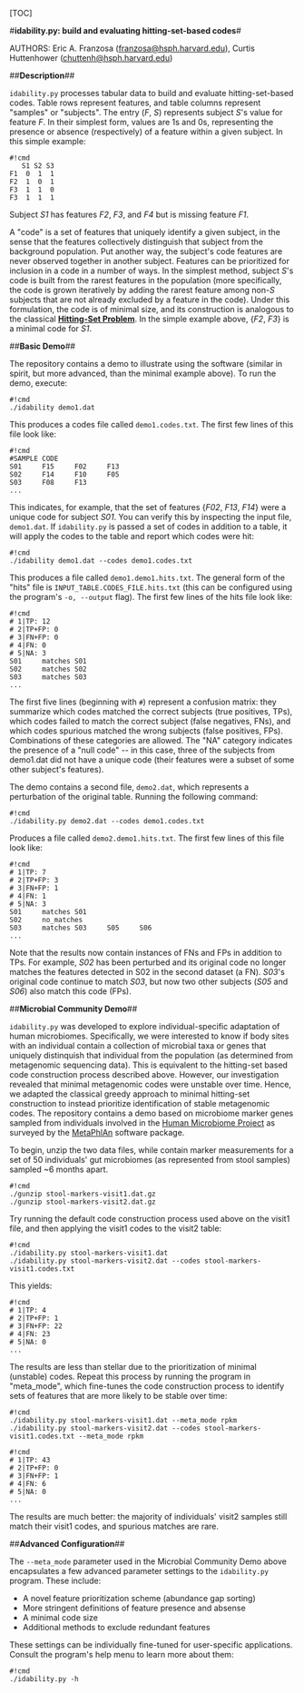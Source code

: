 [TOC]

#**idability.py: build and evaluating hitting-set-based codes**#

AUTHORS: Eric A. Franzosa (franzosa@hsph.harvard.edu), Curtis Huttenhower (chuttenh@hsph.harvard.edu)

##**Description**##

``idability.py`` processes tabular data to build and evaluate hitting-set-based codes. Table rows represent features, and table columns represent "samples" or "subjects". The entry (*F*, *S*) represents subject *S*'s value for feature *F*. In their simplest form, values are 1s and 0s, representing the presence or absence (respectively) of a feature within a given subject. In this simple example:

```
#!cmd
   S1 S2 S3
F1  0  1  1
F2  1  0  1
F3  1  1  0
F3  1  1  1
```

Subject *S1* has features *F2*, *F3*, and *F4* but is missing feature *F1*. 

A "code" is a set of features that uniquely identify a given subject, in the sense that the features collectively distinguish that subject from the background population. Put another way, the subject's code features are never observed together in another subject. Features can be prioritized for inclusion in a code in a number of ways. In the simplest method, subject *S*'s code is built from the rarest features in the population (more specifically, the code is grown iteratively by adding the rarest feature among non-*S* subjects that are not already excluded by a feature in the code). Under this formulation, the code is of minimal size, and its construction is analogous to the classical [**Hitting-Set Problem**](http://en.wikipedia.org/wiki/Set_cover_problem#Hitting_set_formulation). In the simple example above, {*F2*, *F3*} is a minimal code for *S1*.

##**Basic Demo**##

The repository contains a demo to illustrate using the software (similar in spirit, but more advanced, than the minimal example above). To run the demo, execute:

```
#!cmd
./idability demo1.dat
```

This produces a codes file called ``demo1.codes.txt``. The first few lines of this file look like:

```
#!cmd
#SAMPLE CODE
S01     F15     F02     F13
S02     F14     F10     F05
S03     F08     F13
...
```

This indicates, for example, that the set of features {*F02*, *F13*, *F14*} were a unique code for subject *S01*. You can verify this by inspecting the input file, ``demo1.dat``. If ``idability.py`` is passed a set of codes in addition to a table, it will apply the codes to the table and report which codes were hit:

```
#!cmd
./idability demo1.dat --codes demo1.codes.txt
```

This produces a file called ``demo1.demo1.hits.txt``. The general form of the "hits" file is ``INPUT_TABLE.CODES_FILE.hits.txt`` (this can be configured using the program's ``-o, --output`` flag). The first few lines of the hits file look like:

```
#!cmd
# 1|TP: 12
# 2|TP+FP: 0
# 3|FN+FP: 0
# 4|FN: 0
# 5|NA: 3
S01     matches S01
S02     matches S02
S03     matches S03
...
```

The first five lines (beginning with ``#``) represent a confusion matrix: they summarize which codes matched the correct subjects (true positives, TPs), which codes failed to match the correct subject (false negatives, FNs), and which codes spurious matched the wrong subjects (false positives, FPs). Combinations of these categories are allowed. The "NA" category indicates the presence of a "null code" -- in this case, three of the subjects from demo1.dat did not have a unique code (their features were a subset of some other subject's features).

The demo contains a second file, ``demo2.dat``, which represents a perturbation of the original table. Running the following command:

```
#!cmd
./idability.py demo2.dat --codes demo1.codes.txt
```

Produces a file called ``demo2.demo1.hits.txt``. The first few lines of this file look like:

```
#!cmd
# 1|TP: 7
# 2|TP+FP: 3
# 3|FN+FP: 1
# 4|FN: 1
# 5|NA: 3
S01     matches S01
S02     no_matches
S03     matches S03     S05     S06
...
```

Note that the results now contain instances of FNs and FPs in addition to TPs. For example, *S02* has been perturbed and its original code no longer matches the features detected in S02 in the second dataset (a FN). *S03*'s original code continue to match *S03*, but now two other subjects (*S05* and *S06*) also match this code (FPs).

##**Microbial Community Demo**##

``idability.py`` was developed to explore individual-specific adaptation of human microbiomes. Specifically, we were interested to know if body sites with an individual contain a collection of microbial taxa or genes that uniquely distinquish that individual from the population (as determined from metagenomic sequencing data). This is equivalent to the hitting-set based code construction process described above. However, our investigation revealed that minimal metagenomic codes were unstable over time. Hence, we adapted the classical greedy approach to minimal hitting-set construction to instead prioritize identification of stable metagenomic codes. The repository contains a demo based on microbiome marker genes sampled from individuals involved in the [Human Microbiome Project](http://www.hmpdacc.org/) as surveyed by the [MetaPhlAn](http://huttenhower.sph.harvard.edu/metaphlan) software package.

To begin, unzip the two data files, while contain marker measurements for a set of 50 individuals' gut microbiomes (as represented from stool samples) sampled ~6 months apart.

```
#!cmd
./gunzip stool-markers-visit1.dat.gz 
./gunzip stool-markers-visit2.dat.gz 
```

Try running the default code construction process used above on the visit1 file, and then applying the visit1 codes to the visit2 table:

```
#!cmd
./idability.py stool-markers-visit1.dat
./idability.py stool-markers-visit2.dat --codes stool-markers-visit1.codes.txt
```

This yields:

```
#!cmd
# 1|TP: 4
# 2|TP+FP: 1
# 3|FN+FP: 22
# 4|FN: 23
# 5|NA: 0
...
```

The results are less than stellar due to the prioritization of minimal (unstable) codes. Repeat this process by running the program in "meta_mode", which fine-tunes the code construction process to identify sets of features that are more likely to be stable over time:

```
#!cmd
./idability.py stool-markers-visit1.dat --meta_mode rpkm
./idability.py stool-markers-visit2.dat --codes stool-markers-visit1.codes.txt --meta_mode rpkm
```

```
#!cmd
# 1|TP: 43
# 2|TP+FP: 0
# 3|FN+FP: 1
# 4|FN: 6
# 5|NA: 0
...
```

The results are much better: the majority of individuals' visit2 samples still match their visit1 codes, and spurious matches are rare.

##**Advanced Configuration**##

The ``--meta_mode`` parameter used in the Microbial Community Demo above encapsulates a few advanced parameter settings to the ``idability.py`` program. These include:

* A novel feature prioritization scheme (abundance gap sorting)
* More stringent definitions of feature presence and absense
* A minimal code size
* Additional methods to exclude redundant features

These settings can be individually fine-tuned for user-specific applications. Consult the program's help menu to learn more about them:

```
#!cmd
./idability.py -h
```